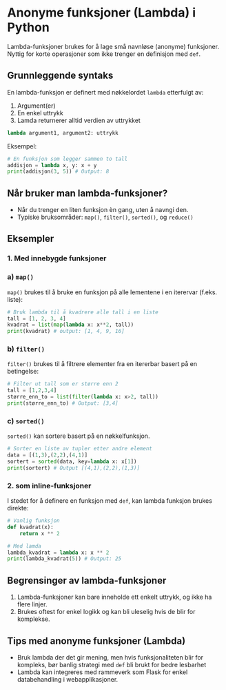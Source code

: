 # Anonyme funksjoner (Lambda) i Python

Lambda-funksjoner brukes for å lage små navnløse (anonyme) funksjoner. Nyttig for korte operasjoner som ikke trenger en definisjon med `def`.

## Grunnleggende syntaks
En lambda-funksjon er definert med nøkkelordet `lambda` etterfulgt av:
1. Argument(er)
2. En enkel uttrykk
3. Lamda returnerer alltid verdien av uttrykket
```python
lambda argument1, argument2: uttrykk
```
Eksempel:
```python
# En funksjon som legger sammen to tall
addisjon = lambda x, y: x + y
print(addisjon(3, 5)) # Output: 8
```

## Når bruker man lambda-funksjoner?

- Når du trenger en liten funksjon èn gang, uten å navngi den.
- Typiske bruksområder: `map()`, `filter()`, `sorted()`, og `reduce()`

## Eksempler

### 1. Med innebygde funksjoner

### a) `map()`

`map()` brukes til å bruke en funksjon på alle lementene i en iterervar (f.eks. liste):
```python
# Bruk lambda til å kvadrere alle tall i en liste
tall = [1, 2, 3, 4]
kvadrat = list(map(lambda x: x**2, tall))
print(kvadrat) # output: [1, 4, 9, 16]
```

### b) `filter()`

`filter()` brukes til å filtrere elementer fra en itererbar basert på en betingelse:
```python
# Filter ut tall som er større enn 2
tall = [1,2,3,4]
større_enn_to = list(filter(lambda x: x>2, tall))
print(større_enn_to) # Output: [3,4]
```

### c) `sorted()`

`sorted()` kan sortere basert på en nøkkelfunksjon.
```python
# Sorter en liste av tupler etter andre element
data = [(1,3),(2,2),(4,1)]
sortert = sorted(data, key=lambda x: x[1])
print(sortert) # Output [(4,1),(2,2),(1,3)]
```

### 2. som inline-funksjoner

I stedet for å definere en funksjon med `def`, kan lambda funksjon brukes direkte:
```python
# Vanlig funksjon
def kvadrat(x):
    return x ** 2

# Med lamda
lambda_kvadrat = lambda x: x ** 2
print(lambda_kvadrat(5)) # Output: 25
```

## Begrensinger av lambda-funksjoner

1. Lambda-funksjoner kan bare inneholde ett enkelt uttrykk, og ikke ha flere linjer.
2. Brukes oftest for enkel logikk og kan bli uleselig hvis de blir for komplekse.

## Tips med anonyme funksjoner (Lambda)

- Bruk lambda der det gir mening, men hvis funksjonaliteten blir for kompleks, bør banlig strategi med `def` bli brukt for bedre lesbarhet
- Lambda kan integreres med rammeverk som Flask for enkel databehandling i webapplikasjoner.